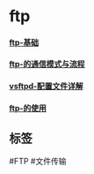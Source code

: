 
# ftp

#### [ftp-基础](../network/ftp-基础.md)

#### [ftp-的通信模式与流程](../network/ftp-的通信模式与流程.md)

#### [vsftpd-配置文件详解](../network/vsftpd-配置文件详解.md)

#### [ftp-的使用](../network/ftp-的使用.md)



## 标签

#FTP #文件传输









